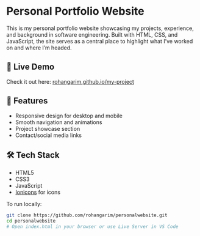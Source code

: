 # Personal Portfolio Website

This is my personal portfolio website showcasing my projects, experience, and background in software engineering. Built with HTML, CSS, and JavaScript, the site serves as a central place to highlight what I’ve worked on and where I’m headed.

## 🔗 Live Demo

Check it out here: [rohangarim.github.io/my-project](https://rohangarim.github.io/personalwebsite)

## 🚀 Features

- Responsive design for desktop and mobile
- Smooth navigation and animations
- Project showcase section
- Contact/social media links

## 🛠️ Tech Stack

- HTML5
- CSS3
- JavaScript
- [Ionicons](https://ionic.io/ionicons) for icons


To run locally:

```bash
git clone https://github.com/rohangarim/personalwebsite.git
cd personalwebsite
# Open index.html in your browser or use Live Server in VS Code
